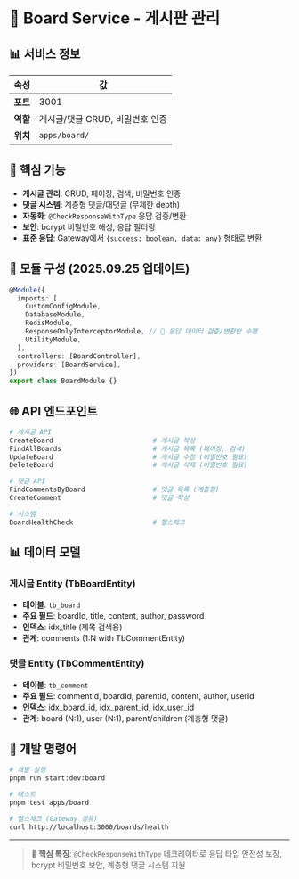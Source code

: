 # 🎯 Board Service - 게시판 관리

## 📊 서비스 정보

| 속성     | 값                              |
| -------- | ------------------------------- |
| **포트** | 3001                            |
| **역할** | 게시글/댓글 CRUD, 비밀번호 인증 |
| **위치** | `apps/board/`                   |

## 🎯 핵심 기능

- **게시글 관리**: CRUD, 페이징, 검색, 비밀번호 인증
- **댓글 시스템**: 계층형 댓글/대댓글 (무제한 depth)
- **자동화**: `@CheckResponseWithType` 응답 검증/변환
- **보안**: bcrypt 비밀번호 해싱, 응답 필터링
- **표준 응답**: Gateway에서 `{success: boolean, data: any}` 형태로 변환

## 🔧 모듈 구성 (2025.09.25 업데이트)

```typescript
@Module({
  imports: [
    CustomConfigModule,
    DatabaseModule,
    RedisModule,
    ResponseOnlyInterceptorModule, // 🔄 응답 데이터 검증/변환만 수행
    UtilityModule,
  ],
  controllers: [BoardController],
  providers: [BoardService],
})
export class BoardModule {}
```

## 🌐 API 엔드포인트

```bash
# 게시글 API
CreateBoard                         # 게시글 작성
FindAllBoards                       # 게시글 목록 (페이징, 검색)
UpdateBoard                         # 게시글 수정 (비밀번호 필요)
DeleteBoard                         # 게시글 삭제 (비밀번호 필요)

# 댓글 API
FindCommentsByBoard                 # 댓글 목록 (계층형)
CreateComment                       # 댓글 작성

# 시스템
BoardHealthCheck                    # 헬스체크
```

## 📊 데이터 모델

### 게시글 Entity (TbBoardEntity)

- **테이블**: `tb_board`
- **주요 필드**: boardId, title, content, author, password
- **인덱스**: idx_title (제목 검색용)
- **관계**: comments (1:N with TbCommentEntity)

### 댓글 Entity (TbCommentEntity)

- **테이블**: `tb_comment`
- **주요 필드**: commentId, boardId, parentId, content, author, userId
- **인덱스**: idx_board_id, idx_parent_id, idx_user_id
- **관계**: board (N:1), user (N:1), parent/children (계층형 댓글)

## 🔧 개발 명령어

```bash
# 개발 실행
pnpm run start:dev:board

# 테스트
pnpm test apps/board

# 헬스체크 (Gateway 경유)
curl http://localhost:3000/boards/health
```

---

> 📝 **핵심 특징**: `@CheckResponseWithType` 데코레이터로 응답 타입 안전성 보장, bcrypt 비밀번호 보안, 계층형 댓글 시스템 지원
